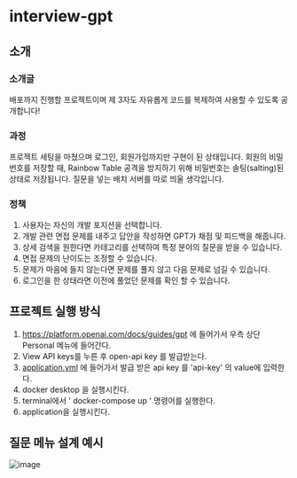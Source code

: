 ﻿# interview-gpt

## 소개

### 소개글
배포까지 진행할 프로젝트이며 제 3자도 자유롭게 코드를 복제하여 사용할 수 있도록 공개합니다!

### 과정
프로젝트 세팅을 마쳤으며 로그인, 회원가입까지만 구현이 된 상태입니다.
회원의 비밀번호를 저장할 때, Rainbow Table 공격을 방지하기 위해 비밀번호는 솔팅(salting)된 상태로 저장됩니다.
질문을 넣는 배치 서버를 따로 띄울 생각입니다.


### 정책
1. 사용자는 자신의 개발 포지션을 선택합니다.
2. 개발 관련 면접 문제를 내주고 답안을 작성하면 GPT가 채점 및 피드백을 해줍니다.
3. 상세 검색을 원한다면 카테고리를 선택하여 특정 분야의 질문을 받을 수 있습니다. 
4. 면접 문제의 난이도는 조정할 수 있습니다.
5. 문제가 마음에 들지 않는다면 문제를 풀지 않고 다음 문제로 넘길 수 있습니다.
6. 로그인을 한 상태라면 이전에 풀었던 문제를 확인 할 수 있습니다.

## 프로젝트 실행 방식
1. https://platform.openai.com/docs/guides/gpt 에 들어가서 우측 상단 Personal 메뉴에 들어간다.
2. View API keys를 누른 후 open-api key 를 발급받는다.
3. [application.yml](src%2Fmain%2Fresources%2Fapplication.yml) 에 들어가서 발급 받은 api key 를 'api-key' 의 value에 입력한다.
4. docker desktop 을 실행시킨다.
5. terminal에서 ' docker-compose up ' 명령어를 실행한다.
6. application을 실행시킨다.

## 질문 메뉴 설계 예시
![image](https://github.com/lolmageap/interview-gpt/assets/96738163/60d27cd6-bfd9-4d8d-b961-10674550f709)
